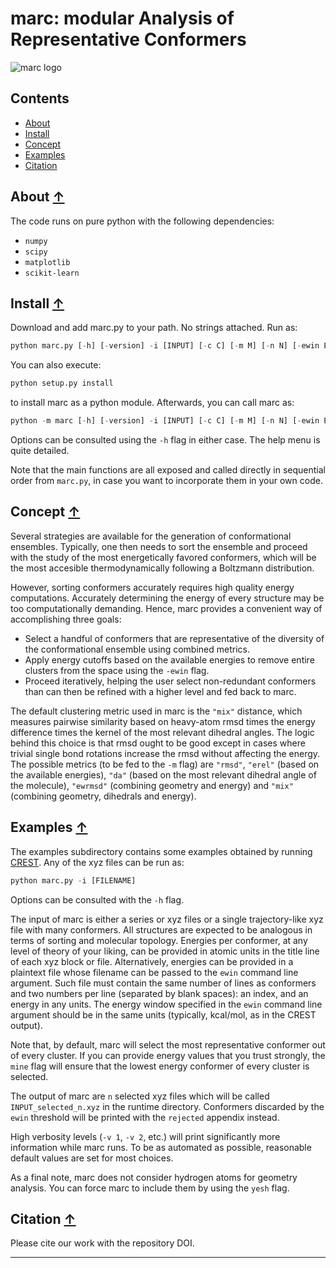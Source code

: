 marc: modular Analysis of Representative Conformers
==============================================
<!-- zenodo badge will go here -->

![marc logo](./images/marc_logo.png)

## Contents
* [About](#about-)
* [Install](#install-)
* [Concept](#concept-)
* [Examples](#examples-)
* [Citation](#citation-)

## About [↑](#about)

The code runs on pure python with the following dependencies: 
- `numpy`
- `scipy`
- `matplotlib`
- `scikit-learn`


## Install [↑](#install)

Download and add marc.py to your path. No strings attached. Run as:

```python
python marc.py [-h] [-version] -i [INPUT] [-c C] [-m M] [-n N] [-ewin EWIN] [-mine] [-yesh] [-efile EFILE] [-v VERB] [-pm PLOTMODE]
```

You can also execute:

```python 
python setup.py install
```

to install marc as a python module. Afterwards, you can call marc as:

```python 
python -m marc [-h] [-version] -i [INPUT] [-c C] [-m M] [-n N] [-ewin EWIN] [-mine] [-yesh] [-efile EFILE] [-v VERB] [-pm PLOTMODE]
```

Options can be consulted using the `-h` flag in either case. The help menu is quite detailed. 

Note that the main functions are all exposed and called directly in sequential order from `marc.py`, in case you want to incorporate them in your own code.

## Concept [↑](#concept)

Several strategies are available for the generation of conformational ensembles. Typically, one then needs to sort the ensemble and proceed with the study of the most energetically favored conformers, which will be the most accesible thermodynamically following a Boltzmann distribution.

However, sorting conformers accurately requires high quality energy computations. Accurately determining the energy of every structure may be too computationally demanding. Hence, marc provides a convenient way of accomplishing three goals:

- Select a handful of conformers that are representative of the diversity of the conformational ensemble using combined metrics.
- Apply energy cutoffs based on the available energies to remove entire clusters from the space using the `-ewin` flag.
- Proceed iteratively, helping the user select non-redundant conformers than can then be refined with a higher level and fed back to marc.

The default clustering metric used in marc is the `"mix"` distance, which measures pairwise similarity based on heavy-atom rmsd times the energy difference times the kernel of the most relevant dihedral angles. The logic behind this choice is that rmsd ought to be good except in cases where trivial single bond rotations increase the rmsd without affecting the energy. The possible metrics (to be fed to the `-m` flag) are `"rmsd"`, `"erel"` (based on the available energies), `"da"` (based on the most relevant dihedral angle of the molecule), `"ewrmsd"` (combining geometry and energy) and `"mix"` (combining geometry, dihedrals and energy).  

## Examples [↑](#examples)

The examples subdirectory contains some examples obtained by running [CREST](https://xtb-docs.readthedocs.io/en/latest/crest.html). Any of the xyz files can be run as:

```python
python marc.py -i [FILENAME]
```

Options can be consulted with the `-h` flag.

The input of marc is either a series or xyz files or a single trajectory-like xyz file with many conformers. All structures are expected to be analogous in terms of sorting and molecular topology. Energies per conformer, at any level of theory of your liking, can be provided in atomic units in the title line of each xyz block or file. Alternatively, energies can be provided in a plaintext file whose filename can be passed to the `ewin` command line argument. Such file must contain the same number of lines as conformers and two numbers per line (separated by blank spaces): an index, and an energy in any units. The energy window specified in the `ewin` command line argument should be in the same units (typically, kcal/mol, as in the CREST output).

Note that, by default, marc will select the most representative conformer out of every cluster. If you can provide energy values that you trust strongly, the `mine` flag will ensure that the lowest energy conformer of every cluster is selected.

The output of marc are `n` selected xyz files which will be called `INPUT_selected_n.xyz` in the runtime directory. Conformers discarded by the `ewin` threshold will be printed with the `rejected` appendix instead.

High verbosity levels (`-v 1`, `-v 2`, etc.) will print significantly more information while marc runs. To be as automated as possible, reasonable default values are set for most choices.

As a final note, marc does not consider hydrogen atoms for geometry analysis. You can force marc to include them by using the `yesh` flag.

## Citation [↑](#citation)

Please cite our work with the repository DOI.

---


